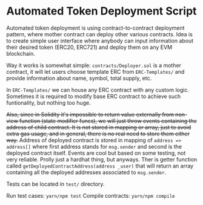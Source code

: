 # Automated Token Deployment Script

Automated token deployment is using contract-to-contract deployment pattern, where mother contract
can deploy other various contracts. Idea is to create simple user interface where anybody can input
information about their desired token (ERC20, ERC721) and deploy them on any EVM blockchain. 

Way it works is somewhat simple: `contracts/Deployer.sol` is a mother contract, it will let users
choose template ERC from `ERC-Templates/` and provide information about name, symbol, total supply, etc.

In `ERC-Templates/` we can house any ERC contract with any custom logic. Sometimes it is required to modify
base ERC contract to achieve such funtionality, but nothing too huge. 

~~Also, since in Solidity it's impossible to return value externally from non-view function (state modifier funcs),
we will just throw events containing the address of child contract. It is not stored in mapping or array, just
to avoid extra gas usage, and in general, there is no real need to store them either way.~~ Address of deployed contract is stored in mapping of `address => address[]` where first address stands for `msg.sender` and second is the deployed contract itself. Events are cool but based on some testing, not very reliable. Prolly just a hardhat thing, but anyways. Ther is getter function called `getDeployedContractAddress(address _user)` that will return an array
containing all the deployed addresses associated to `msg.sender`. 

Tests can be located in `test/` directory. 

Run test cases: `yarn/npm test`
Compile contracts: `yarn/npm compile`
